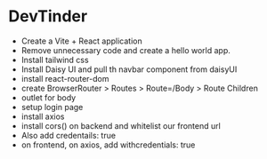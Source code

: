 # DevTinder

-   Create a Vite + React application
-   Remove unnecessary code and create a hello world app.
-   Install tailwind css
-   Install Daisy UI and pull th navbar component from daisyUI
-   install react-router-dom
-   create BrowserRouter > Routes > Route=/Body > Route Children
-   outlet for body
-   setup login page
-   install axios
-   install cors() on backend and whitelist our frontend url
-   Also add credentails: true
-   on frontend, on axios, add withcredentials: true
